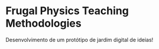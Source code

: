 # Frugal Physics Teaching Methodologies
Desenvolvimento de um protótipo de jardim digital de ideias!
